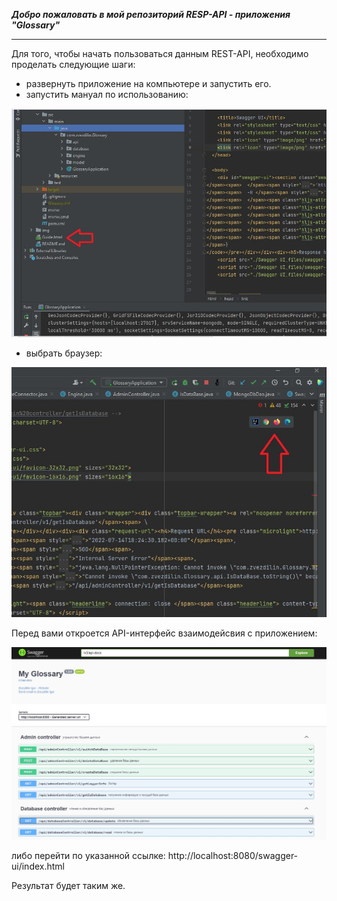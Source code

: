 ***Добро пожаловать в мой репозиторий RESP-API - приложения "Glossary"***  

***
Для того, чтобы начать пользоваться данным REST-API, необходимо проделать следующие шаги:
+  развернуть приложение на компьютере и запустить его.
+ запустить мануал по использованию:

![guide](img/2.guide.JPG)
+ выбрать браузер:

![запуск](img/3.%20browser.JPG)

Перед вами откроется API-интерфейс взаимодейсвия с приложением:

![запуск](img/1.%20interface.JPG)

либо перейти по указанной ссылке:
http://localhost:8080/swagger-ui/index.html

Результат будет таким же.

